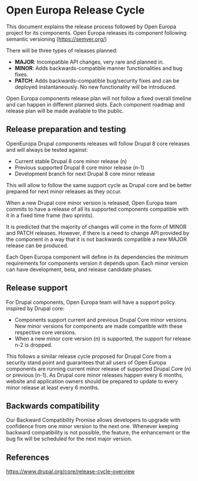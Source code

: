 # Open Europa Release Cycle
This document explains the release process followed by Open Europa project for its components.
Open Europa releases its component following semantic versioning (https://semver.org/)

There will be three types of releases planned: 

- **MAJOR**: Incompatible API changes, very rare and planned in. 
- **MINOR**: Adds backwards-compatible manner functionalities and bug fixes.
- **PATCH**: Adds backwards-compatible bug/security fixes and can be deployed instantaneously. No new functionality will be introduced.

Open Europa components release plan will not follow a fixed overall timeline and can happen in different planned slots. Each component roadmap and release plan will be made available to the public.

## Release preparation and testing

OpenEuropa Drupal components releases will follow Drupal 8 core releases and will always be tested against:
- Current stable Drupal 8 core minor release (n)
- Previous supported Drupal 8 core minor release (n-1)
- Development branch for next Drupal 8 core minor release 

This will allow to follow the same support cycle as Drupal core and be better prepared for next minor releases as they occur.

When a new Drupal core minor version is released, Open Europa team commits to have a release of all its supported components compatible with it in a fixed time frame (two sprints).

It is predicted that the majority of changes will come in the form of MINOR and PATCH releases. However, if there is a need to change API provided by the component in a way that it is not backwards compatible a new MAJOR release can be produced. 

Each Open Europa component will define in its dependencies the minimum requirements for components version it depends upon. Each minor version can have development, beta, and release candidate phases.

## Release support

For Drupal components, Open Europa team will have a support policy inspired by Drupal core: 
- Components support current and previous Drupal Core minor versions. New minor versions for components are made compatible with these respective core versions.
- When a new minor core version (n) is supported, the support for release n-2 is dropped. 

This follows a similar release cycle proposed for Drupal Core from a security stand point and guarantees that all users of Open Europa components are running current minor release of supported Drupal Core (n) or previous (n-1).
As Drupal core minor releases happen every 6 months, website and application owners should be prepared to update to every minor release at least every 6 months.

## Backwards compatibility

Our Backward Compatibility Promise allows developers to upgrade with confidence from one minor version to the next one. Whenever keeping backward compatibility is not possible, the feature, the enhancement or the bug fix will be scheduled for the next major version.

## References
https://www.drupal.org/core/release-cycle-overview
